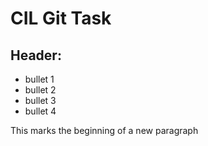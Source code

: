 # CIL Git Task

## Header:

- bullet 1
- bullet 2
- bullet 3
- bullet 4

This marks the beginning of a new paragraph 



